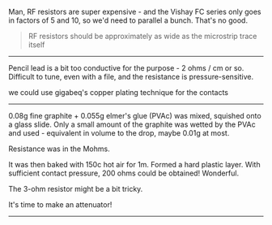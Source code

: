 Man, RF resistors are super expensive - and the Vishay FC series only goes in factors of 5 and 10, so we'd need to parallel a bunch. That's no good.

> RF resistors should be approximately as wide as the microstrip trace itself

----

Pencil lead is a bit too conductive for the purpose - 2 ohms / cm or so. Difficult to tune, even with a file, and the resistance is pressure-sensitive.

we could use gigabeq's copper plating technique for the contacts

-----

0.08g fine graphite + 0.055g elmer's glue (PVAc) was mixed, squished onto a glass slide. Only a small amount of the graphite was wetted by the PVAc and used - equivalent in volume to the drop, maybe 0.01g at most.

Resistance was in the Mohms.

It was then baked with 150c hot air for 1m. Formed a hard plastic layer. With sufficient contact pressure, 200 ohms could be obtained! Wonderful.

The 3-ohm resistor might be a bit tricky.

It's time to make an attenuator!

---
